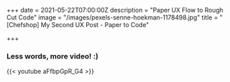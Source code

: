 +++
date = 2021-05-22T07:00:00Z
description = "Paper UX Flow to Rough Cut Code"
image = "/images/pexels-senne-hoekman-1178498.jpg"
title = "[Chefshop] My Second UX Post - Paper to Code"

+++
### Less words, more video! :)

{{< youtube aFfbpGpR_G4 >}}